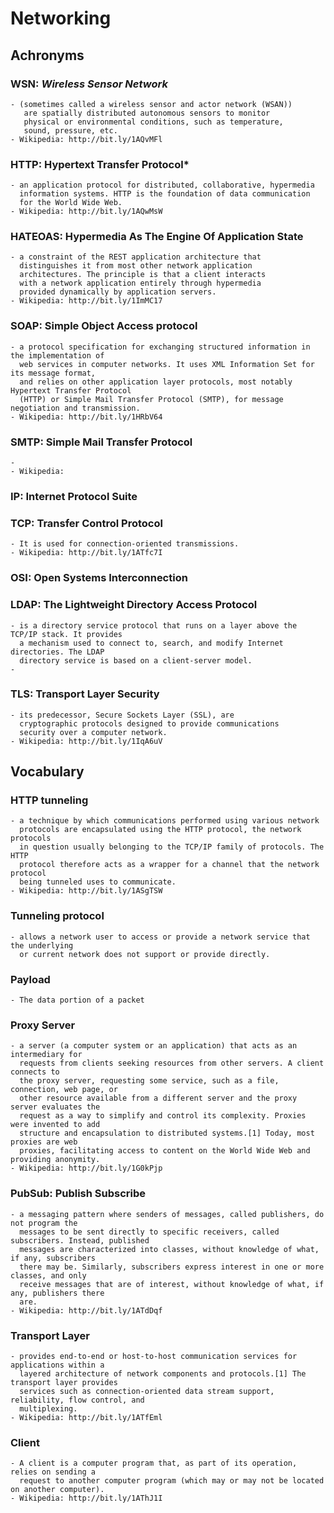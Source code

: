 # Networking

## Achronyms
  ### WSN: *Wireless Sensor Network*
    - (sometimes called a wireless sensor and actor network (WSAN))
       are spatially distributed autonomous sensors to monitor
       physical or environmental conditions, such as temperature,
       sound, pressure, etc.
    - Wikipedia: http://bit.ly/1AQvMFl

  ### HTTP: Hypertext Transfer Protocol*
    - an application protocol for distributed, collaborative, hypermedia
      information systems. HTTP is the foundation of data communication
      for the World Wide Web.
    - Wikipedia: http://bit.ly/1AQwMsW

  ### HATEOAS: Hypermedia As The Engine Of Application State
    - a constraint of the REST application architecture that
      distinguishes it from most other network application
      architectures. The principle is that a client interacts
      with a network application entirely through hypermedia
      provided dynamically by application servers.
    - Wikipedia: http://bit.ly/1ImMC17

  ### SOAP: Simple Object Access protocol
    - a protocol specification for exchanging structured information in the implementation of
      web services in computer networks. It uses XML Information Set for its message format,
      and relies on other application layer protocols, most notably Hypertext Transfer Protocol
      (HTTP) or Simple Mail Transfer Protocol (SMTP), for message negotiation and transmission.
    - Wikipedia: http://bit.ly/1HRbV64

  ### SMTP: Simple Mail Transfer Protocol
    -
    - Wikipedia:

  ### IP: Internet Protocol Suite

  ### TCP: Transfer Control Protocol
    - It is used for connection-oriented transmissions.
    - Wikipedia: http://bit.ly/1ATfc7I

  ### OSI: Open Systems Interconnection

  ### LDAP: The Lightweight Directory Access Protocol
    - is a directory service protocol that runs on a layer above the TCP/IP stack. It provides
      a mechanism used to connect to, search, and modify Internet directories. The LDAP
      directory service is based on a client-server model.
    -

  ### TLS: Transport Layer Security
    - its predecessor, Secure Sockets Layer (SSL), are
      cryptographic protocols designed to provide communications
      security over a computer network.
    - Wikipedia: http://bit.ly/1IqA6uV


## Vocabulary
  ### HTTP tunneling
    - a technique by which communications performed using various network
      protocols are encapsulated using the HTTP protocol, the network protocols
      in question usually belonging to the TCP/IP family of protocols. The HTTP
      protocol therefore acts as a wrapper for a channel that the network protocol
      being tunneled uses to communicate.
    - Wikipedia: http://bit.ly/1ASgTSW

  ### Tunneling protocol
    - allows a network user to access or provide a network service that the underlying
      or current network does not support or provide directly.

  ### Payload
    - The data portion of a packet

  ### Proxy Server
    - a server (a computer system or an application) that acts as an intermediary for
      requests from clients seeking resources from other servers. A client connects to
      the proxy server, requesting some service, such as a file, connection, web page, or
      other resource available from a different server and the proxy server evaluates the
      request as a way to simplify and control its complexity. Proxies were invented to add
      structure and encapsulation to distributed systems.[1] Today, most proxies are web
      proxies, facilitating access to content on the World Wide Web and providing anonymity.
    - Wikipedia: http://bit.ly/1G0kPjp

  ### PubSub: Publish Subscribe
    - a messaging pattern where senders of messages, called publishers, do not program the
      messages to be sent directly to specific receivers, called subscribers. Instead, published
      messages are characterized into classes, without knowledge of what, if any, subscribers
      there may be. Similarly, subscribers express interest in one or more classes, and only
      receive messages that are of interest, without knowledge of what, if any, publishers there
      are.
    - Wikipedia: http://bit.ly/1ATdDqf

  ### Transport Layer
    - provides end-to-end or host-to-host communication services for applications within a
      layered architecture of network components and protocols.[1] The transport layer provides
      services such as connection-oriented data stream support, reliability, flow control, and
      multiplexing.
    - Wikipedia: http://bit.ly/1ATfEml

  ### Client
    - A client is a computer program that, as part of its operation, relies on sending a
      request to another computer program (which may or may not be located on another computer).
    - Wikipedia: http://bit.ly/1AThJ1I
